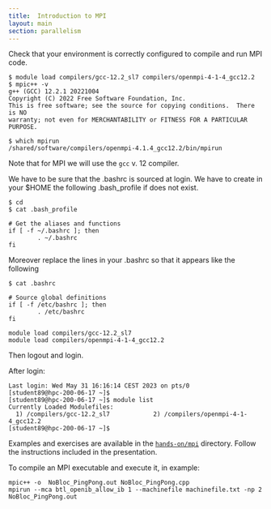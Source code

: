 ```yaml
---
title:  Introduction to MPI
layout: main
section: parallelism
---
```


Check that your environment is correctly configured to compile and run MPI code.

```shell
$ module load compilers/gcc-12.2_sl7 compilers/openmpi-4-1-4_gcc12.2
$ mpic++ -v
g++ (GCC) 12.2.1 20221004
Copyright (C) 2022 Free Software Foundation, Inc.
This is free software; see the source for copying conditions.  There is NO
warranty; not even for MERCHANTABILITY or FITNESS FOR A PARTICULAR PURPOSE.

$ which mpirun
/shared/software/compilers/openmpi-4.1.4_gcc12.2/bin/mpirun
```

Note that for MPI we will use the `gcc` v. 12 compiler.

We have to be sure that the .bashrc is sourced at login. We have to create in your $HOME the following .bash_profile if does not exist.

```shell
$ cd 
$ cat .bash_profile

# Get the aliases and functions
if [ -f ~/.bashrc ]; then
        . ~/.bashrc
fi
```
Moreover replace the lines in your .bashrc so that it appears like the following

```shell
$ cat .bashrc

# Source global definitions
if [ -f /etc/bashrc ]; then
        . /etc/bashrc
fi

module load compilers/gcc-12.2_sl7
module load compilers/openmpi-4-1-4_gcc12.2
```
Then logout and login.

After login:
```shell
Last login: Wed May 31 16:16:14 CEST 2023 on pts/0
[student89@hpc-200-06-17 ~]$
[student89@hpc-200-06-17 ~]$ module list
Currently Loaded Modulefiles:
  1) /compilers/gcc-12.2_sl7            2) /compilers/openmpi-4-1-4_gcc12.2
[student89@hpc-200-06-17 ~]$

```
Examples and exercises are available in the
[`hands-on/mpi`]({{site.exercises_repo}}/hands-on/mpi) directory. Follow the
instructions included in the presentation.


To compile an MPI executable and execute it, in example: 

```shell
mpic++ -o  NoBloc_PingPong.out NoBloc_PingPong.cpp
mpirun --mca btl_openib_allow_ib 1 --machinefile machinefile.txt -np 2 NoBloc_PingPong.out
```

